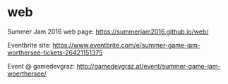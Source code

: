 # web
Summer Jam 2016 web page: 
https://summerjam2016.github.io/web/

Eventbrite site: 
https://www.eventbrite.com/e/summer-game-jam-worthersee-tickets-26421151375

Event @ gamedevgraz: 
http://gamedevgraz.at/event/summer-game-jam-woerthersee/
